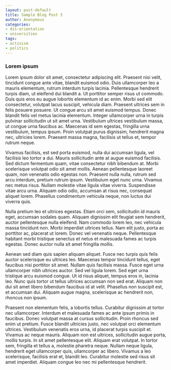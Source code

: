 ```yaml
---
layout: post-default
title: Sample Blog Post 3
author: Anonymous
categories:
- dis-orientation
- universities
tags:
- activism
- politics
---
```


### Lorem ipsum

Lorem ipsum dolor sit amet, consectetur adipiscing elit. Praesent nisi velit, tincidunt congue ante vitae, blandit euismod odio. Duis ullamcorper leo a mauris elementum, rutrum interdum turpis lacinia. Pellentesque hendrerit turpis diam, ut eleifend dui blandit a. Ut porttitor semper risus ut commodo. Duis quis eros eu augue lobortis elementum id ac enim. Morbi sed elit consectetur, volutpat lacus suscipit, vehicula diam.<!-- more --> Praesent ultrices sem in felis posuere posuere. Ut congue arcu sit amet euismod tempus. Donec blandit felis vel metus lacinia elementum. Integer ullamcorper urna in turpis pulvinar sollicitudin ut sit amet urna. Vestibulum ultrices vestibulum massa, ut congue urna faucibus ac. Maecenas id sem egestas, fringilla urna vestibulum, tempus ipsum. Proin volutpat purus dignissim, hendrerit magna nec, ultricies lorem. Praesent massa magna, facilisis ut tellus et, tempor rutrum neque.

Vivamus facilisis, est sed porta euismod, nulla dui accumsan ligula, vel facilisis leo tortor a dui. Mauris sollicitudin ante at augue euismod facilisis. Sed dictum fermentum quam, vitae consectetur nibh bibendum at. Morbi scelerisque volutpat odio sit amet mollis. Aenean pellentesque laoreet quam, non venenatis odio egestas non. Praesent nulla nulla, rutrum sed arcu interdum, pretium rutrum ipsum. Vestibulum eget nunc urna. Vivamus nec metus risus. Nullam molestie vitae ligula vitae viverra. Suspendisse vitae arcu urna. Aliquam odio odio, accumsan at risus nec, consequat aliquet lorem. Phasellus condimentum vehicula neque, non luctus dui viverra quis.

Nulla pretium leo et ultrices egestas. Etiam orci sem, sollicitudin id mauris eget, accumsan sodales quam. Aliquam dignissim elit feugiat sem hendrerit, auctor pellentesque nulla eleifend. Nam commodo lorem leo, nec vehicula massa tincidunt non. Morbi imperdiet ultrices tellus. Nam elit justo, porta ac porttitor ac, placerat ut lorem. Donec vel venenatis neque. Pellentesque habitant morbi tristique senectus et netus et malesuada fames ac turpis egestas. Donec auctor nulla sit amet fringilla mollis.

Aenean sed diam quis sapien aliquam aliquet. Fusce nec turpis quis felis auctor scelerisque eu ultrices leo. Maecenas tempor tincidunt tellus, eget faucibus nisi porttitor sit amet. Nullam quis facilisis massa. Fusce eget urna ullamcorper nibh ultrices auctor. Sed vel ligula lorem. Sed eget urna tristique arcu euismod congue. Ut id risus aliquet, tempus eros in, lacinia leo. Nunc quis tortor ut tellus ultrices accumsan non sed erat. Aliquam non dui sit amet libero bibendum faucibus id at velit. Phasellus non suscipit est, et accumsan dui. Aliquam augue magna, scelerisque ac hendrerit non, rhoncus non ipsum.

Praesent non elementum felis, a lobortis tellus. Curabitur dignissim at tortor nec ullamcorper. Interdum et malesuada fames ac ante ipsum primis in faucibus. Donec volutpat massa at cursus sollicitudin. Proin rhoncus sed enim ut pretium. Fusce blandit ultricies justo, nec volutpat orci elementum ultrices. Vestibulum venenatis eros urna, id placerat turpis suscipit et. Vivamus ac neque mauris. Aliquam non est ultrices, sollicitudin augue porta, mollis turpis. In sit amet pellentesque elit. Aliquam erat volutpat. In tortor sem, fringilla et tellus a, molestie pharetra neque. Nullam neque ligula, hendrerit eget ullamcorper quis, ullamcorper ac libero. Vivamus a leo scelerisque, facilisis erat et, blandit leo. Curabitur molestie sed risus sit amet imperdiet. Aliquam congue leo nec mi pellentesque hendrerit. 